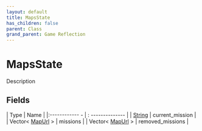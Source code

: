 ```yaml
---
layout: default
title: MapsState
has_children: false
parent: Class
grand_parent: Game Reflection
---
```

# MapsState
Description 

## Fields
| Type | Name |
|:------------ - | : -------------- |
| [String](game-reflection/components/string.md) | current_mission |
| Vector< [MapUrl](game-reflection/classes/map_url.md) > | missions |
| Vector< [MapUrl](game-reflection/classes/map_url.md) > | removed_missions |
